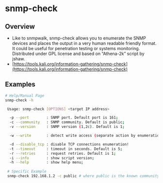 # snmp-check

## Overview

* Like to snmpwalk, snmp-check allows you to enumerate the SNMP devices and places the output in a very human readable friendly format. It could be useful for penetration testing or systems monitoring. Distributed under GPL license and based on “Athena-2k” script by jshaw.
* [https://tools.kali.org/information-gathering/snmp-check](https://tools.kali.org/information-gathering/snmp-check)

## Examples

```bash
# Help/Manual Page
snmp-check -h

 Usage: snmp-check [OPTIONS] <target IP address>

  -p --port        : SNMP port. Default port is 161;
  -c --community   : SNMP community. Default is public;
  -v --version     : SNMP version (1,2c). Default is 1;

  -w --write       : detect write access (separate action by enumeration);

  -d --disable_tcp : disable TCP connections enumeration!
  -t --timeout     : timeout in seconds. Default is 5;
  -r --retries     : request retries. Default is 1;
  -i --info        : show script version;
  -h --help        : show help menu;
  
 # Specific Example
 snmp-check 192.168.1.2 -c public # where public is the known community string
```
